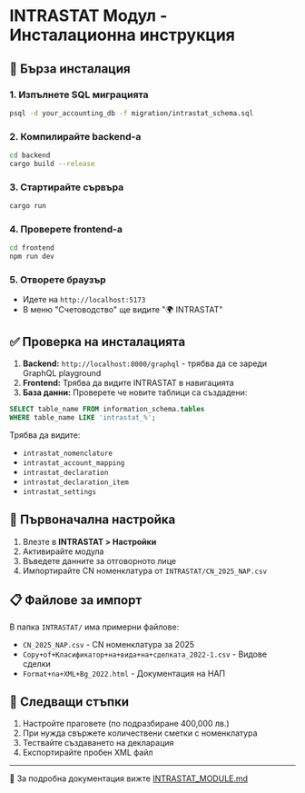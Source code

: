 # INTRASTAT Модул - Инсталационна инструкция

## 🚀 Бърза инсталация

### 1. Изпълнете SQL миграцията
```bash
psql -d your_accounting_db -f migration/intrastat_schema.sql
```

### 2. Компилирайте backend-а
```bash
cd backend
cargo build --release
```

### 3. Стартирайте сървъра
```bash
cargo run
```

### 4. Проверете frontend-а
```bash
cd frontend
npm run dev
```

### 5. Отворете браузър
- Идете на `http://localhost:5173`
- В меню "Счетоводство" ще видите "🌍 INTRASTAT"

## ✅ Проверка на инсталацията

1. **Backend:** `http://localhost:8000/graphql` - трябва да се зареди GraphQL playground
2. **Frontend:** Трябва да видите INTRASTAT в навигацията
3. **База данни:** Проверете че новите таблици са създадени:

```sql
SELECT table_name FROM information_schema.tables 
WHERE table_name LIKE 'intrastat_%';
```

Трябва да видите:
- `intrastat_nomenclature`
- `intrastat_account_mapping` 
- `intrastat_declaration`
- `intrastat_declaration_item`
- `intrastat_settings`

## 🔧 Първоначална настройка

1. Влезте в **INTRASTAT > Настройки**
2. Активирайте модула
3. Въведете данните за отговорното лице
4. Импортирайте CN номенклатура от `INTRASTAT/CN_2025_NAP.csv`

## 📋 Файлове за импорт

В папка `INTRASTAT/` има примерни файлове:
- `CN_2025_NAP.csv` - CN номенклатура за 2025
- `Copy+of+Класификатор+на+вида+на+сделката_2022-1.csv` - Видове сделки
- `Format+na+XML+Bg_2022.html` - Документация на НАП

## 🎯 Следващи стъпки

1. Настройте праговете (по подразбиране 400,000 лв.)
2. При нужда свържете количествени сметки с номенклатура
3. Тествайте създаването на декларация
4. Експортирайте пробен XML файл

---
📖 За подробна документация вижте [INTRASTAT_MODULE.md](./INTRASTAT_MODULE.md)